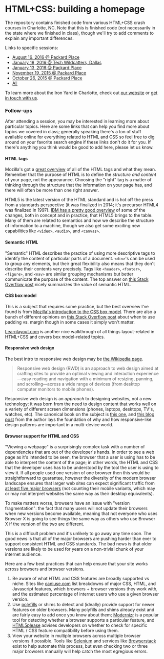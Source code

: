 # HTML+CSS: building a homepage
The repository contains finished code from various HTML+CSS crash courses in Charlotte, NC. Note that this is finished code (not necessarily in the state where we finished in class), though we'll try to add comments to explain any important differences.

Links to specific sessions:
- [August 16, 2016 @ Packard Place](https://github.com/TIY-Charlotte-Frontend-Engineering/cc-homepage/tree/2016-08-16)
- [January 18, 2016 @ Tech Wildcatters, Dallas](https://github.com/TIY-Charlotte-Frontend-Engineering/cc-homepage/tree/2016-01-18)
- [January 13, 2016 @ Packard Place](https://github.com/TIY-Charlotte-Frontend-Engineering/cc-homepage/tree/2016-01-14)
- [November 19, 2015 @ Packard Place](https://github.com/TIY-Charlotte-Frontend-Engineering/cc-homepage/tree/2015-11-19)
- [October 26, 2015 @ Packard Place](https://github.com/TIY-Charlotte-Frontend-Engineering/cc-homepage/tree/2015-10-26)
- [All](https://github.com/TIY-Charlotte-Frontend-Engineering/cc-homepage/branches/all)

To learn more about the Iron Yard in Charlotte, check out [our website](http://theironyard.com/locations/charlotte/) or [get in touch with us](mailto:wes@theironyard.com).

### Follow-ups
After attending a session, you may be interested in learning more about particular topics. Here are some links that can help you
find more about topics we covered in class; generally speaking there's a ton of stuff available online for everything related to HTML and CSS so feel free to dig around on your favorite search engine if these links don't do it for you. If there's anything you think would be good to add here, please let us know.

#### HTML tags
Mozilla's got a [great overview](https://developer.mozilla.org/en-US/docs/Web/HTML/Element) of all of the HTML tags and what they
mean. Remember that the purpose of HTML is to define the *structure and content* of your page, not the appearance. Choosing the
"right" tag is a matter of thinking through the structure that the information on your page has, and there will often be more than one
right answer.

HTML5 is the latest version of the HTML standard and is hot off the press from a standards perspective (it was finalized in 2014; it's precursor HTML4 was finalized in 1997). [IBM has a pretty good overview](http://www.ibm.com/developerworks/library/x-html5/) of some of the changes, both in concept and in practice, that HTML5 brings to the table. Many of them are related to semantics and how we describe the structure of information to a machine, though we also get some exciting new capabilities like [`<video>`](https://developer.mozilla.org/en-US/docs/Web/HTML/Element/video), [`<audio>`](https://developer.mozilla.org/en-US/docs/Web/HTML/Element/audio), and [`<canvas>`](https://developer.mozilla.org/en-US/docs/Web/HTML/Element/canvas).

#### Semantic HTML
"Semantic" HTML describes the practice of using more descriptive tags to identify the content of particular parts of a document. `<div>`'s can be used to group any elements, but their great flexibility also means that they don't describe their contents very precisely. Tags like `<header>`, `<footer>`, `<figure>`, and `<nav>` are similar grouping mechanisms but better communicate the purpose of the content. The top answer on [this Stack Overflow post](http://stackoverflow.com/questions/1729447/what-are-the-benefits-of-using-semantic-html) nicely summarizes the value of semantic HTML.

#### CSS box model
This is a subject that requires some practice, but the best overview I've found is from [Mozilla's introduction to the CSS box model](https://developer.mozilla.org/en-US/docs/Web/CSS/CSS_Box_Model/Introduction_to_the_CSS_box_model). There are also a bunch of different opinions on [this Stack Overflow post](http://stackoverflow.com/questions/2189452/when-to-use-margin-vs-padding-in-css) about when to use padding vs. margin though in some cases it simply won't matter.

[Learnlayout.com](http://learnlayout.com/) is another nice walkthrough of all things layout-related in HTML+CSS and covers box model-related topics.

#### Responsive web design
The best intro to responsive web design may be [the Wikipedia page](https://en.wikipedia.org/wiki/Responsive_web_design).

> Responsive web design (RWD) is an approach to web design aimed at crafting sites to provide an optimal viewing and interaction experience—easy reading and navigation with a minimum of resizing, panning, and scrolling—across a wide range of devices (from desktop computer monitors to mobile phones).

Responsive web design is an *approach* to designing websites, not a new technology; it was born from the need to design content that works well on a variety of different screen dimensions (phones, laptops, desktops, TV's, watches, etc). The canonical book on the subject is [this one](http://abookapart.com/products/responsive-web-design), and [this blog post](http://alistapart.com/article/responsive-web-design) from the author lays the foundation of why and how responsive-like design patterns are important in a multi-device world.

#### Browser support for HTML and CSS
"Viewing a webpage" is a surprisingly complex task with a number of dependencies that are out of the developer's hands. In order to see a web page as it's intended to be seen, the browser that a user is using has to be able to interpret the content of the page; in other words, the HTML and CSS that the developer uses has to be understood by the tool the user is using to view it. If all people used one version of one browser then this would be straightforward to guarantee, however the diversity of the modern browser landscape ensures that larger web sites can expect significant traffic from [at least five major browsers](http://gs.statcounter.com/) (not counting their mobile variants, which may or may not interpret websites the same way as their desktop equivalents). 

To make matters worse, browsers have an issue with "version fragmentation": the fact that many users will not update their browsers when new versions become available, meaning that not everyone who uses Browser X is going to see things the same way as others who use Browser X if the version of the two are different.

This is a difficult problem and it's unlikely to go away any time soon. The good news is that all of the major browsers are pushing harder than ever to support consistent HTML and CSS standards. The bad news is that older versions are likely to be used for years on a non-trivial chunk of your internet audience.

Here are a few best practices that can help ensure that your site works across browsers and browser versions.

1. Be aware of what HTML and CSS features are broadly supported vs niche. Sites like [caniuse.com](http://caniuse.com/) list breakdowns of major CSS, HTML, and Javascript features, which browsers + browser versions they work with, and the estimated percentage of internet users who use a given browser version. 
2. Use [polyfills](https://remysharp.com/2010/10/08/what-is-a-polyfill) or shims to detect and (ideally) provide support for newer features on older browsers. Many polyfills and shims already exist and are fairly easy to add once you know about them; [Modernizr](https://modernizr.com/) is a popular tool for detecting whether a browser supports a particular feature, and [HTML5please](http://html5please.com/) advises developers on whether to check for specific HTML / CSS feature compatibility before using them.
3. View your website in multiple browsers across multiple browser versions if possible. Tools like [Selenium](http://docs.seleniumhq.org/) and services like [Browserstack](https://www.browserstack.com/) exist to help automate this process, but even checking two or three major browsers manually will help catch the most egregious errors.

